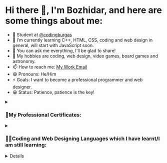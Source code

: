 <h1> Hi there 👋, I'm Bozhidar, and here are some things about me: </h1>

- 🔭 Student at <a href="https://www.codingburgas.bg/"> @codingburgas </a>
- 🌱 I’m currently learning C++, HTML, CSS, coding and web design in general, will start with JavaScript soon.
- 💬 You can ask me everything, I'll be glad to share!
- 👯 My hobbies are coding, web design, video games, board games and astronomy.
- 📫 How to reach me: <a href="mailto:BADimov21@codingburgas.bg"> My Work Email </a>
- 😄 Pronouns: He/Him
- ⚡ Goals: I want to become a professional programmer and web designer.
- 😀 Status: Patience, patience is the key!

<details>
       <summary><h3>💼My Professional Certificates:</h3></summary>
       <a href="https://www.credly.com/badges/f1f770a9-323f-4181-b5bc-7b5f38abc063" > <img src="https://images.credly.com/size/680x680/images/fd092703-61db-4e9f-9c7c-2211d44ca87d/MOS_Word.png" height="200" weight="200"> </a>
</details>
       
<details>
       <summary><h3>👨‍💻Coding and Web Designing Languages which I have learnt/I am still learning:</h3></summary>
       <a href="https://en.wikipedia.org/wiki/C%2B%2B" > <img src="https://upload.wikimedia.org/wikipedia/commons/thumb/1/18/ISO_C%2B%2B_Logo.svg/180px-ISO_C%2B%2B_Logo.svg.png" height="75" weight="75"> </a>
       <a href="https://en.wikipedia.org/wiki/HTML5" > <img src="https://raw.githubusercontent.com/devicons/devicon/1119b9f84c0290e0f0b38982099a2bd027a48bf1/icons/html5/html5-plain-wordmark.svg" height="75" weight="75"> </a>
       <a href="https://en.wikipedia.org/wiki/CSS" ><img src="https://raw.githubusercontent.com/devicons/devicon/1119b9f84c0290e0f0b38982099a2bd027a48bf1/icons/css3/css3-plain-wordmark.svg" height="75" weight="75">
</details>
       
<details>
       <summary><h3>🛠️Tools which I use:</h3></summary>
       <a href="https://en.wikipedia.org/wiki/Microsoft_Visual_Studio" ><img src="https://raw.githubusercontent.com/devicons/devicon/1119b9f84c0290e0f0b38982099a2bd027a48bf1/icons/visualstudio/visualstudio-plain.svg" height="75" weight="75">
       <a href="https://en.wikipedia.org/wiki/Visual_Studio_Code" ><img src="https://github.com/YVSimeonova19/YVSimeonova19/blob/master/images/vscode.png?raw=true" height="75" weight="75">
       <a href="https://en.wikipedia.org/wiki/Replit" ><img src="https://upload.wikimedia.org/wikipedia/commons/thumb/b/b2/Repl.it_logo.svg/330px-Repl.it_logo.svg.png" height="75" weight="75">
       <a href="https://en.wikipedia.org/wiki/GitHub" ><img src="https://raw.githubusercontent.com/devicons/devicon/1119b9f84c0290e0f0b38982099a2bd027a48bf1/icons/github/github-original.svg" height="75" weight="75">
       <a href="https://bg.wikipedia.org/wiki/Microsoft_Word" ><img src="https://upload.wikimedia.org/wikipedia/commons/thumb/f/fd/Microsoft_Office_Word_%282019%E2%80%93present%29.svg/98px-Microsoft_Office_Word_%282019%E2%80%93present%29.svg.png" height="75" weight="75">
       <a href="https://bg.wikipedia.org/wiki/Microsoft_Excel" ><img src="https://upload.wikimedia.org/wikipedia/commons/thumb/3/34/Microsoft_Office_Excel_%282019%E2%80%93present%29.svg/98px-Microsoft_Office_Excel_%282019%E2%80%93present%29.svg.png" height="75" weight="75">
       <a href="https://bg.wikipedia.org/wiki/Microsoft_PowerPoint" ><img src="https://upload.wikimedia.org/wikipedia/commons/thumb/0/0d/Microsoft_Office_PowerPoint_%282019%E2%80%93present%29.svg/98px-Microsoft_Office_PowerPoint_%282019%E2%80%93present%29.svg.png" height="75" weight="75">
        <a href="https://bg.wikipedia.org/wiki/Microsoft_Office" ><img src="https://upload.wikimedia.org/wikipedia/commons/thumb/5/5f/Microsoft_Office_logo_%282019%E2%80%93present%29.svg/150px-Microsoft_Office_logo_%282019%E2%80%93present%29.svg.png" height="75" weight="75">
</details>
